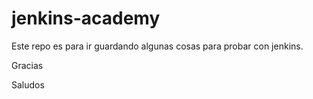 # jenkins-academy


Este repo es para ir guardando algunas cosas para probar con jenkins.

Gracias

Saludos
